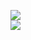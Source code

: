[![](https://img.shields.io/badge/Made%20With-Github%20Spray-lightgrey.svg?style=for-the-badge&logo=github)](https://github.com/Annihil/github-spray#8565)  
[![](https://i.imgur.com/2DrTn0Z.gif)](https://github.com/Annihil/github-spray)